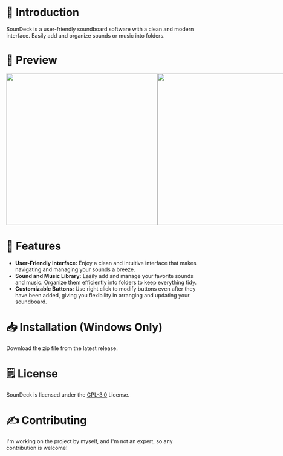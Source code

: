 # 👋 Introduction
SounDeck is a user-friendly soundboard software with a clean and modern interface. Easily add and organize sounds or music into folders.

# 👀 Preview
<div style="display: flex;">
<img src="https://cdn.discordapp.com/attachments/1028380395114340392/1175471229336047616/Main.png?ex=656b59e4&is=6558e4e4&hm=7e70ca75398517c299826f21e92be72f0af250d66b10204b3a2dab08aa70d776&" alt="" width="400">
<img src="https://cdn.discordapp.com/attachments/1028380395114340392/1175472294106251274/Add_new_Sound.png?ex=656b5ae2&is=6558e5e2&hm=96648348fc1ad1e34dfd43727aa0172b1b12917344f2874c2a931b8243e71639&" alt="" width="400">
</div>

# 🎹 Features
* **User-Friendly Interface:** Enjoy a clean and intuitive interface that makes navigating and managing your sounds a breeze.
* **Sound and Music Library:** Easily add and manage your favorite sounds and music. Organize them efficiently into folders to keep everything tidy.
* **Customizable Buttons:** Use right click to modify buttons even after they have been added, giving you flexibility in arranging and updating your soundboard.

# 📥 Installation (Windows Only)
Download the zip file from the latest release.

# 🗒️ License
SounDeck is licensed under the [GPL-3.0](https://github.com/Reverseeh/soundeck/blob/main/LICENSE) License.

# ✍️ Contributing
I'm working on the project by myself, and I'm not an expert, so any contribution is welcome!
